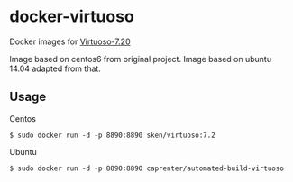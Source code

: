 # docker-virtuoso

Docker images for [Virtuoso-7.20](https://github.com/openlink/virtuoso-opensource) 

Image based on centos6 from original project.
Image based on ubuntu 14.04 adapted from that.

## Usage

Centos
```
$ sudo docker run -d -p 8890:8890 sken/virtuoso:7.2
```

Ubuntu
```
$ sudo docker run -d -p 8890:8890 caprenter/automated-build-virtuoso
```
 
